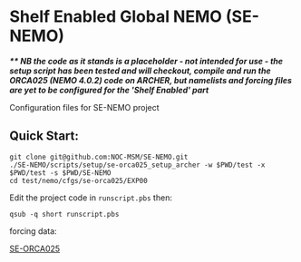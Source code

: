 # Shelf Enabled Global NEMO (SE-NEMO)

**_\*\* NB the code as it stands is a placeholder - not intended for use - the setup script has been tested and will checkout, compile and run the ORCA025 (NEMO 4.0.2) code on ARCHER, but namelists and forcing files are yet to be configured for the 'Shelf Enabled' part_**

Configuration files for SE-NEMO project

## Quick Start:

```
git clone git@github.com:NOC-MSM/SE-NEMO.git
./SE-NEMO/scripts/setup/se-orca025_setup_archer -w $PWD/test -x $PWD/test -s $PWD/SE-NEMO
cd test/nemo/cfgs/se-orca025/EXP00
```
Edit the project code in  `runscript.pbs` then:
```
qsub -q short runscript.pbs
```

forcing data:

[SE-ORCA025](http://gws-access.ceda.ac.uk/public/jmmp_collab/)

